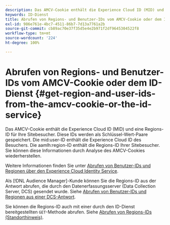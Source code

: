 ```yaml
---
description: Das AMCV-Cookie enthält die Experience Cloud ID (MID) und eine Regions-ID für Ihre Sitebesucher. Diese IDs werden als Schlüssel-Wert-Paare gespeichert. Die mid user-ID enthält die Experience Cloud ID des Besuchers. Die aamlh:region-ID enthält die Regions-ID für Ihre Sitebesucher. Sie können diese Informationen durch Analyse des AMCV-Cookies wiederherstellen.
keywords: ID-Dienst
title: Abrufen von Regions- und Benutzer-IDs vom AMCV-Cookie oder dem ID-Dienst
exl-id: 986e761e-4bc7-4511-86b7-7d13a7761a2b
source-git-commit: cb89ac70e37f35d5e4e2b971f2df9645304522f8
workflow-type: tm+mt
source-wordcount: '224'
ht-degree: 100%

---
```


# Abrufen von Regions- und Benutzer-IDs vom AMCV-Cookie oder dem ID-Dienst {#get-region-and-user-ids-from-the-amcv-cookie-or-the-id-service}

Das AMCV-Cookie enthält die Experience Cloud ID (MID) und eine Regions-ID für Ihre Sitebesucher. Diese IDs werden als Schlüssel-Wert-Paare gespeichert. Die mid:user-ID enthält die Experience Cloud ID des Besuchers. Die aamlh:region-ID enthält die Regions-ID Ihrer Sitebesucher. Sie können diese Informationen durch Analyse des AMCV-Cookies wiederherstellen.

Weitere Informationen finden Sie unter [Abrufen von Benutzer-IDs und Regionen über den Experience Cloud Identity Service](https://experienceleague.adobe.com/docs/audience-manager/user-guide/api-and-sdk-code/dcs/dcs-apis/dcs-mcid-ids.html?lang=de).

Als [!DNL Audience Manager]-Kunde können Sie die Regions-ID aus der Antwort abrufen, die durch den Datenerfassungsserver (Data Collection Server, DCS) gesendet wurde. Siehe [Abrufen von Benutzer-IDs und Regionen aus einer DCS-Antwort](https://experienceleague.adobe.com/docs/audience-manager/user-guide/api-and-sdk-code/dcs/dcs-apis/dcs-aam-ids.html?lang=de).

Sie können die Regions-ID auch mit einer durch den ID-Dienst bereitgestellten `GET`-Methode abrufen. Siehe [Abrufen von Regions-IDs (Standorthinweis)](../library/get-set/getlocationhint.md#reference-a761030ff06c4439946bb56febf42d4c).
